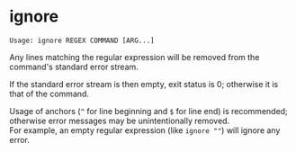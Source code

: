 # ignore

`Usage: ignore REGEX COMMAND [ARG...]`

Any lines matching the regular expression will be removed from the command's standard error stream.  

If the standard error stream is then empty, exit status is 0; otherwise it is that of the command.  

Usage of anchors (`^` for line beginning and `$` for line end) is recommended; otherwise error messages may be unintentionally removed.  
For example, an empty regular expression (like `ignore ""`) will ignore any error.
